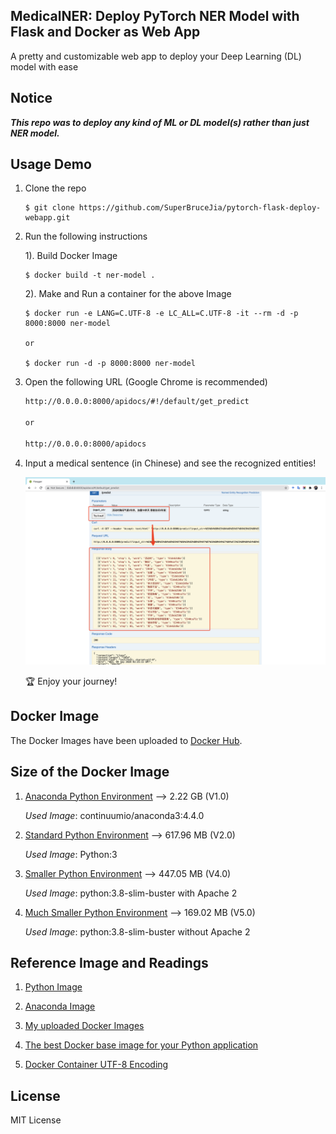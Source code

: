 ## MedicalNER: Deploy PyTorch NER Model with Flask and Docker as Web App

A pretty and customizable web app to deploy your Deep Learning (DL) model with ease

## Notice

***This repo was to deploy any kind of ML or DL model(s) rather than just NER model.***

## Usage Demo

1. Clone the repo

    ```
    $ git clone https://github.com/SuperBruceJia/pytorch-flask-deploy-webapp.git
    ```

2. Run the following instructions
  
    1). Build Docker Image

      ```
      $ docker build -t ner-model .
      ```
  
    2). Make and Run a container for the above Image
  
    ```
    $ docker run -e LANG=C.UTF-8 -e LC_ALL=C.UTF-8 -it --rm -d -p 8000:8000 ner-model
    
    or 
    
    $ docker run -d -p 8000:8000 ner-model
    ```
  
3. Open the following URL (Google Chrome is recommended)  
  
    ```html
    http://0.0.0.0:8000/apidocs/#!/default/get_predict
    
    or 
    
    http://0.0.0.0:8000/apidocs
    ```
  
4. Input a medical sentence (in Chinese) and see the recognized entities!

    <p align="center">
      <a href="https://github.com/SuperBruceJia/pytorch-flask-deploy-webapp"> <img src="https://github.com/SuperBruceJia/pytorch-flask-deploy-webapp/raw/master/screenshot.png"></a> 
    </p>

    🏆 Enjoy your journey!

## Docker Image

The Docker Images have been uploaded to [Docker Hub](https://hub.docker.com/r/shuyuej/ner-pytorch-model/tags).

## Size of the Docker Image

1. [Anaconda Python Environment](https://github.com/SuperBruceJia/pytorch-flask-deploy-webapp/tree/master/BiLSTM-docker-Anaconda) --> 2.22 GB (V1.0)

    *Used Image*: continuumio/anaconda3:4.4.0

2. [Standard Python Environment](https://github.com/SuperBruceJia/pytorch-flask-deploy-webapp/tree/master/BiLSTM-docker-Python) --> 617.96 MB (V2.0)

    *Used Image*: Python:3
    
3. [Smaller Python Environment](https://github.com/SuperBruceJia/pytorch-flask-deploy-webapp/tree/master/BiLSTM-docker-Python-Smaller) --> 447.05 MB (V4.0)

    *Used Image*: python:3.8-slim-buster with Apache 2

4. [Much Smaller Python Environment](https://github.com/SuperBruceJia/pytorch-flask-deploy-webapp/tree/master/BiLSTM-docker-Python-Smaller) --> 169.02 MB (V5.0)

    *Used Image*: python:3.8-slim-buster without Apache 2
    
## Reference Image and Readings

1. [Python Image](https://hub.docker.com/_/python?tab=description)

2. [Anaconda Image](https://hub.docker.com/r/continuumio/anaconda3)

3. [My uploaded Docker Images](https://hub.docker.com/r/shuyuej/ner-pytorch-model/tags)

4. [The best Docker base image for your Python application](https://pythonspeed.com/articles/base-image-python-docker-images/)

5. [Docker Container UTF-8 Encoding](https://developer.aliyun.com/article/175738)

## License

MIT License
